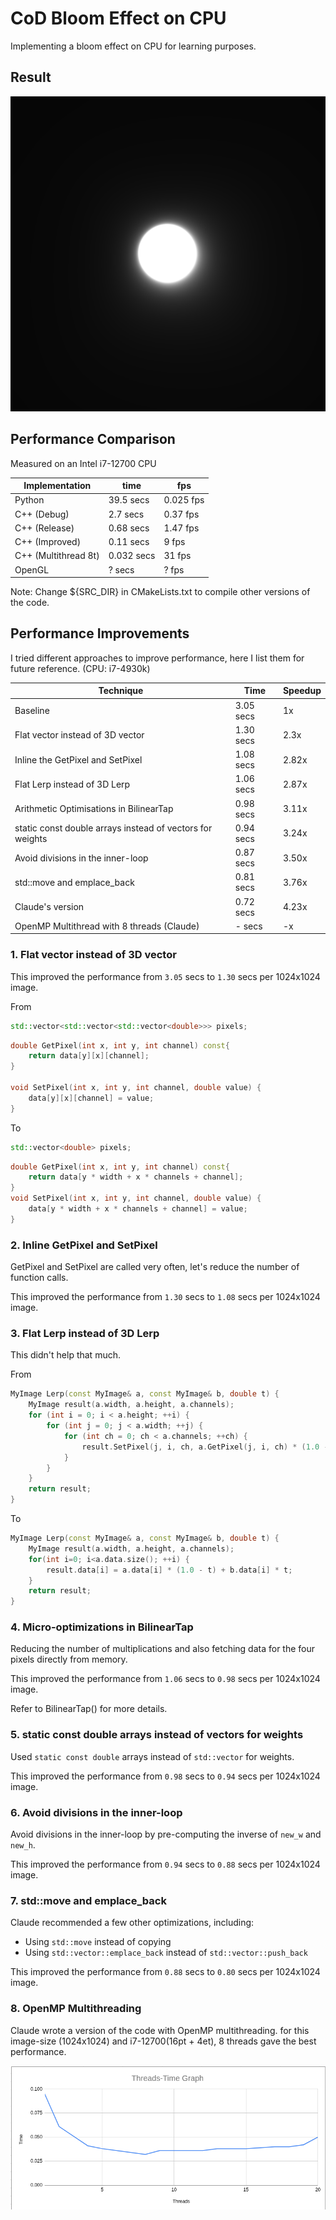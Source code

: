 # CoD Bloom Effect on CPU

Implementing a bloom effect on CPU for learning purposes.

## Result

![output](output.png)

## Performance Comparison

Measured on an Intel i7-12700 CPU

| Implementation       | time       | fps       |
| -------------------- | ---------- | --------- |
| Python               | 39.5 secs  | 0.025 fps |
| C++ (Debug)          | 2.7 secs   | 0.37 fps  |
| C++ (Release)        | 0.68 secs  | 1.47 fps  |
| C++ (Improved)       | 0.11 secs  | 9 fps     |
| C++ (Multithread 8t) | 0.032 secs | 31 fps    |
| OpenGL               | ? secs     | ? fps     |

Note: Change ${SRC_DIR} in CMakeLists.txt to compile other versions of the code.

## Performance Improvements

I tried different approaches to improve performance, here I list them for future reference. (CPU: i7-4930k)

| Technique                                                 | Time      | Speedup |
| --------------------------------------------------------- | --------- | ------- |
| Baseline                                                  | 3.05 secs | 1x      |
| Flat vector instead of 3D vector                          | 1.30 secs | 2.3x    |
| Inline the GetPixel and SetPixel                          | 1.08 secs | 2.82x   |
| Flat Lerp instead of 3D Lerp                              | 1.06 secs | 2.87x   |
| Arithmetic Optimisations in BilinearTap                   | 0.98 secs | 3.11x   |
| static const double arrays instead of vectors for weights | 0.94 secs | 3.24x   |
| Avoid divisions in the inner-loop                         | 0.87 secs | 3.50x   |
| std::move and emplace_back                                | 0.81 secs | 3.76x   |
| Claude's version                                          | 0.72 secs | 4.23x   |
| OpenMP Multithread with 8 threads (Claude)                | - secs    | -x      |

### 1. Flat vector instead of 3D vector

This improved the performance from `3.05` secs to `1.30` secs per 1024x1024 image.

From

```cpp
std::vector<std::vector<std::vector<double>>> pixels;
```

```cpp
double GetPixel(int x, int y, int channel) const{
    return data[y][x][channel];
}

void SetPixel(int x, int y, int channel, double value) {
    data[y][x][channel] = value;
}
```

To

```cpp
std::vector<double> pixels;
```

```cpp
double GetPixel(int x, int y, int channel) const{
    return data[y * width + x * channels + channel];
}
void SetPixel(int x, int y, int channel, double value) {
    data[y * width + x * channels + channel] = value;
}
```

### 2. Inline GetPixel and SetPixel

GetPixel and SetPixel are called very often, let's reduce the number of function calls.

This improved the performance from `1.30` secs to `1.08` secs per 1024x1024 image.

### 3. Flat Lerp instead of 3D Lerp

This didn't help that much.

From

```cpp
MyImage Lerp(const MyImage& a, const MyImage& b, double t) {
    MyImage result(a.width, a.height, a.channels);
    for (int i = 0; i < a.height; ++i) {
        for (int j = 0; j < a.width; ++j) {
            for (int ch = 0; ch < a.channels; ++ch) {
                result.SetPixel(j, i, ch, a.GetPixel(j, i, ch) * (1.0 - t) + b.GetPixel(j, i, ch) * t);
            }
        }
    }
    return result;
}
```

To

```cpp
MyImage Lerp(const MyImage& a, const MyImage& b, double t) {
    MyImage result(a.width, a.height, a.channels);
    for(int i=0; i<a.data.size(); ++i) {
        result.data[i] = a.data[i] * (1.0 - t) + b.data[i] * t;
    }
    return result;
}
```

### 4. Micro-optimizations in BilinearTap

Reducing the number of multiplications and also fetching data for the four pixels directly from memory.

This improved the performance from `1.06` secs to `0.98` secs per 1024x1024 image.

Refer to BilinearTap() for more details.

### 5. static const double arrays instead of vectors for weights

Used `static const double` arrays instead of `std::vector` for weights.

This improved the performance from `0.98` secs to `0.94` secs per 1024x1024 image.

### 6. Avoid divisions in the inner-loop

Avoid divisions in the inner-loop by pre-computing the inverse of `new_w` and `new_h`.

This improved the performance from `0.94` secs to `0.88` secs per 1024x1024 image.

### 7. std::move and emplace_back

Claude recommended a few other optimizations, including:

- Using `std::move` instead of copying
- Using `std::vector::emplace_back` instead of `std::vector::push_back`

This improved the performance from `0.88` secs to `0.80` secs per 1024x1024 image.

### 8. OpenMP Multithreading

Claude wrote a version of the code with OpenMP multithreading. for this image-size (1024x1024) and i7-12700(16pt + 4et), 8 threads gave the best performance.

![graph](graph.png)
